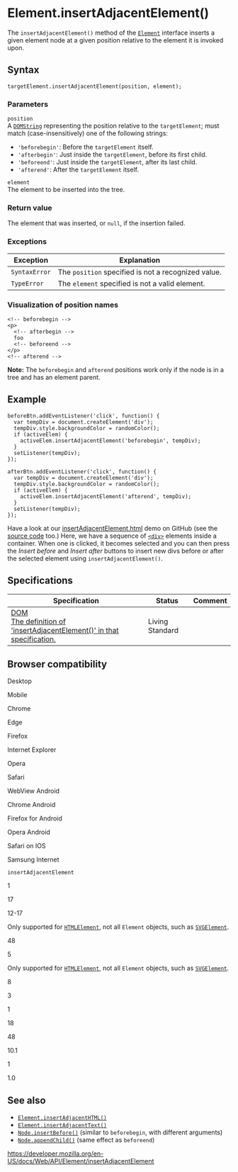 # Element.insertAdjacentElement()

The `insertAdjacentElement()` method of the [`Element`](../element) interface inserts a given element node at a given position relative to the element it is invoked upon.

## Syntax

    targetElement.insertAdjacentElement(position, element);

### Parameters

`position`  
A [`DOMString`](../domstring) representing the position relative to the `targetElement`; must match (case-insensitively) one of the following strings:

- `'beforebegin'`: Before the `targetElement` itself.
- `'afterbegin'`: Just inside the `targetElement`, before its first child.
- `'beforeend'`: Just inside the `targetElement`, after its last child.
- `'afterend'`: After the `targetElement` itself.

`element`  
The element to be inserted into the tree.

### Return value

The element that was inserted, or `null`, if the insertion failed.

### Exceptions

<table><thead><tr class="header"><th>Exception</th><th>Explanation</th></tr></thead><tbody><tr class="odd"><td><code>SyntaxError</code></td><td>The <code>position</code> specified is not a recognized value.</td></tr><tr class="even"><td><code>TypeError</code></td><td>The <code>element</code> specified is not a valid element.</td></tr></tbody></table>

### Visualization of position names

    <!-- beforebegin -->
    <p>
      <!-- afterbegin -->
      foo
      <!-- beforeend -->
    </p>
    <!-- afterend -->

**Note:** The `beforebegin` and `afterend` positions work only if the node is in a tree and has an element parent.

## Example

    beforeBtn.addEventListener('click', function() {
      var tempDiv = document.createElement('div');
      tempDiv.style.backgroundColor = randomColor();
      if (activeElem) {
        activeElem.insertAdjacentElement('beforebegin', tempDiv);
      }
      setListener(tempDiv);
    });

    afterBtn.addEventListener('click', function() {
      var tempDiv = document.createElement('div');
      tempDiv.style.backgroundColor = randomColor();
      if (activeElem) {
        activeElem.insertAdjacentElement('afterend', tempDiv);
      }
      setListener(tempDiv);
    });

Have a look at our [insertAdjacentElement.html](https://mdn.github.io/dom-examples/insert-adjacent/insertAdjacentElement.html) demo on GitHub (see the [source code](https://github.com/mdn/dom-examples/blob/master/insert-adjacent/insertAdjacentElement.html) too.) Here, we have a sequence of [`<div>`](https://developer.mozilla.org/en-US/docs/Web/HTML/Element/div) elements inside a container. When one is clicked, it becomes selected and you can then press the _Insert before_ and _Insert after_ buttons to insert new divs before or after the selected element using `insertAdjacentElement()`.

## Specifications

<table><thead><tr class="header"><th>Specification</th><th>Status</th><th>Comment</th></tr></thead><tbody><tr class="odd"><td><a href="https://dom.spec.whatwg.org/#dom-element-insertadjacentelement">DOM<br />
<span class="small">The definition of 'insertAdjacentElement()' in that specification.</span></a></td><td><span class="spec-living">Living Standard</span></td><td></td></tr></tbody></table>

## Browser compatibility

Desktop

Mobile

Chrome

Edge

Firefox

Internet Explorer

Opera

Safari

WebView Android

Chrome Android

Firefox for Android

Opera Android

Safari on IOS

Samsung Internet

`insertAdjacentElement`

1

17

12-17

Only supported for [`HTMLElement`](https://developer.mozilla.org/docs/Web/API/HTMLElement), not all `Element` objects, such as [`SVGElement`](https://developer.mozilla.org/docs/Web/API/SVGElement).

48

5

Only supported for [`HTMLElement`](https://developer.mozilla.org/docs/Web/API/HTMLElement), not all `Element` objects, such as [`SVGElement`](https://developer.mozilla.org/docs/Web/API/SVGElement).

8

3

1

18

48

10.1

1

1.0

## See also

- [`Element.insertAdjacentHTML()`](insertadjacenthtml)
- [`Element.insertAdjacentText()`](insertadjacenttext)
- [`Node.insertBefore()`](../node/insertbefore) (similar to `beforebegin`, with different arguments)
- [`Node.appendChild()`](../node/appendchild) (same effect as `beforeend`)

<a href="https://developer.mozilla.org/en-US/docs/Web/API/Element/insertAdjacentElement" class="_attribution-link">https://developer.mozilla.org/en-US/docs/Web/API/Element/insertAdjacentElement</a>
